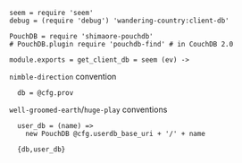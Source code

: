     seem = require 'seem'
    debug = (require 'debug') 'wandering-country:client-db'

    PouchDB = require 'shimaore-pouchdb'
    # PouchDB.plugin require 'pouchdb-find' # in CouchDB 2.0

    module.exports = get_client_db = seem (ev) ->

`nimble-direction` convention

      db = @cfg.prov

`well-groomed-earth`/`huge-play` conventions

      user_db = (name) =>
        new PouchDB @cfg.userdb_base_uri + '/' + name

      {db,user_db}
